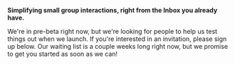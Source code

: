 **Simplifying small group interactions, right from the Inbox you already have.**

We're in pre-beta right now, but we're looking for people to help us test things out when we launch. If you're interested in an invitation, please sign up below. Our waiting list is a couple weeks long right now, but we promise to get you started as soon as we can!